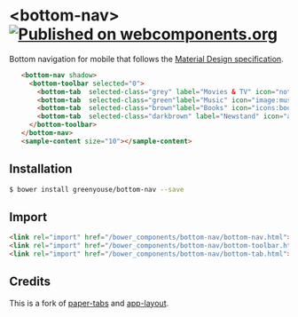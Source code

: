 # \<bottom-nav\> [![Published on webcomponents.org](https://img.shields.io/badge/webcomponents.org-published-blue.svg)](https://www.webcomponents.org/element/greenyouse/bottom-nav)

Bottom navigation for mobile that follows the [Material Design specification](https://material.io/guidelines/components/bottom-navigation.html).

<!-- 
```
<custom-element-demo>
  <template>
    <script src="../webcomponentsjs/webcomponents-lite.js"></script>
    <link rel="import" href="../app-layout/demo/sample-content.html">
    <link rel="import" href="../iron-icons/av-icons.html">
    <link rel="import" href="../iron-icons/iron-icons.html">
    <link rel="import" href="../iron-icons/image-icons.html">
    <link rel="import" href="../iron-icons/notification-icons.html">
    <link rel="import" href="../paper-styles/paper-styles.html">
    <link rel="import" href="bottom-nav.html">
    <link rel="import" href="bottom-toolbar.html">
    <link rel="import" href="bottom-tab.html">
    <style is="custom-style">
     bottom-nav {
       background-color: var(--primary-color);
       color: #fff;
     }

     .grey {
       background-color: #465C64;
     }

     .green {
       background-color: #0E8767;
     }

     .brown {
       background-color: #8B6A65;
     }

     .darkbrown {
       background-color: #6C4845;
     }
    </style>
    <next-code-block></next-code-block>
  </template>
</custom-element-demo>
```
 -->

 ```html
    <bottom-nav shadow>
      <bottom-toolbar selected="0">
        <bottom-tab  selected-class="grey" label="Movies & TV" icon="notification:ondemand-video"></bottom-tab>
        <bottom-tab  selected-class="green"label="Music" icon="image:music-note"></bottom-tab>
        <bottom-tab  selected-class="brown"label="Books" icon="icons:book"></bottom-tab>
        <bottom-tab  selected-class="darkbrown" label="Newstand" icon="av:web"></bottom-tab>
      </bottom-toolbar>
    </bottom-nav>
    <sample-content size="10"></sample-content>
 ```

## Installation

```sh
$ bower install greenyouse/bottom-nav --save
```

## Import

```html
<link rel="import" href="/bower_components/bottom-nav/bottom-nav.html">
<link rel="import" href="/bower_components/bottom-nav/bottom-toolbar.html">
<link rel="import" href="/bower_components/bottom-nav/bottom-tab.html">
```

## Credits

This is a fork of [paper-tabs](https://www.webcomponents.org/element/PolymerElements/paper-tabs) and [app-layout](https://www.webcomponents.org/element/PolymerElements/app-layout).
